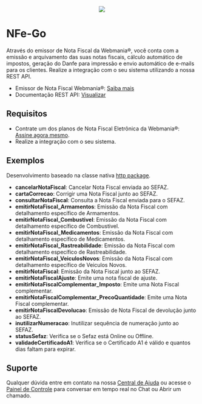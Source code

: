 <p align="center">
  <img src="https://wmbr.s3.amazonaws.com/img/logo_webmaniabr_github2.png">
</p>

# NFe-Go

Através do emissor de Nota Fiscal da Webmania®, você conta com a emissão e arquivamento das suas notas fiscais, cálculo automático de impostos, geração do Danfe para impressão e envio automático de e-mails para os clientes. Realize a integração com o seu sistema utilizando a nossa REST API.

- Emissor de Nota Fiscal Webmania®: [Saiba mais](https://webmaniabr.com/nota-fiscal-eletronica/)
- Documentação REST API: [Visualizar](https://webmaniabr.com/docs/rest-api-nfe/)

## Requisitos

- Contrate um dos planos de Nota Fiscal Eletrônica da Webmania®: [Assine agora mesmo](https://webmaniabr.com/nota-fiscal-eletronica/#plans-section).
- Realize a integração com o seu sistema.

## Exemplos

Desenvolvimento baseado na classe nativa [http package](https://golang.org/pkg/net/http/).

- **cancelarNotaFiscal**: Cancelar Nota Fiscal enviada ao SEFAZ.
- **cartaCorrecao**: Corrigir uma Nota Fiscal junto ao SEFAZ.
- **consultarNotaFiscal**: Consulta a Nota Fiscal enviada para o SEFAZ.
- **emitirNotaFiscal_Armamentos**: Emissão da Nota Fiscal com detalhamento específico de Armamentos.
- **emitirNotaFiscal_Combustivel**: Emissão da Nota Fiscal com detalhamento específico de Combustivel.
- **emitirNotaFiscal_Medicamentos**: Emissão da Nota Fiscal com detalhamento específico de Medicamentos.
- **emitirNotaFiscal_Rastreabilidade**: Emissão da Nota Fiscal com detalhamento específico de Rastreabilidade.
- **emitirNotaFiscal_VeiculosNovos**: Emissão da Nota Fiscal com detalhamento específico de Veiculos Novos.
- **emitirNotaFiscal**: Emissão da Nota Fiscal junto ao SEFAZ.
- **emitirNotaFiscalAjuste**: Emite uma nota fiscal de ajuste.
- **emitirNotaFiscalComplementar_Imposto**: Emite uma Nota Fiscal complementar.
- **emitirNotaFiscalComplementar_PrecoQuantidade**: Emite uma Nota Fiscal complementar.
- **emitirNotaFiscalDevolucao**: Emissão de Nota Fiscal de devolução junto ao SEFAZ.
- **inutilizarNumeracao**: Inutilizar sequência de numeração junto ao SEFAZ.
- **statusSefaz**: Verifica se o Sefaz está Online ou Offline.
- **validadeCertificadoA1**: Verifica se o Certificado A1 é válido e quantos dias faltam para expirar.

## Suporte

Qualquer dúvida entre em contato na nossa [Central de Ajuda](https://ajuda.webmaniabr.com) ou acesse o [Painel de Controle](https://webmaniabr.com/painel/) para conversar em tempo real no Chat ou Abrir um chamado.
